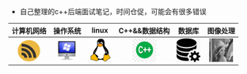 
* 自己整理的c++后端面试笔记，时间仓促，可能会有很多错误

|计算机网络|操作系统|linux|C++&&数据结构|数据库|图像处理
|:--:|:--:|:--:|:--:|:--:|:--:|
|<a href="%E8%AE%A1%E7%AE%97%E6%9C%BA%E7%BD%91%E7%BB%9C.md"><img src="image/network.png" height="48" width="48" ></a>|<a href="%E6%93%8D%E4%BD%9C%E7%B3%BB%E7%BB%9F.md"><img src="image/os.png" height="48" width="48" ></a>|<a href="linux.md"><img src="image/linux.jpeg" height="48" width="48" ></a>|<a href="c%2B%2B%E4%B8%8E%E6%95%B0%E6%8D%AE%E7%BB%93%E6%9E%84.md"><img src="image/c++.jpeg" height="48" width="48" ></a>|<a href="sql.md"><img src="image/db.jpeg" height="48" width="48" ></a>|<a href="%E5%9B%BE%E5%83%8F%E5%A4%84%E7%90%86.md"><img src="image/lena.gif" height="48" width="48" ></a>

 
